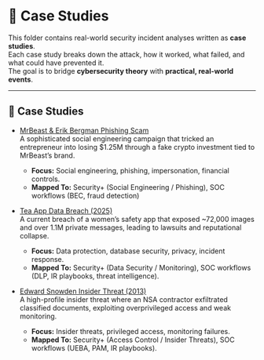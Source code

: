 # 📂 Case Studies

This folder contains real-world security incident analyses written as **case studies**.  
Each case study breaks down the attack, how it worked, what failed, and what could have prevented it.  
The goal is to bridge **cybersecurity theory** with **practical, real-world events**.

---

## 🔹 Case Studies

- [MrBeast & Erik Bergman Phishing Scam](mrbeast-erik-bergman-phishing.md)  
  A sophisticated social engineering campaign that tricked an entrepreneur into losing $1.25M through a fake crypto investment tied to MrBeast’s brand.  
  - **Focus:** Social engineering, phishing, impersonation, financial controls.  
  - **Mapped To:** Security+ (Social Engineering / Phishing), SOC workflows (BEC, fraud detection)

- [Tea App Data Breach (2025)](./tea-app-breach.md)  
  A current breach of a women’s safety app that exposed ~72,000 images and over 1.1M private messages, leading to lawsuits and reputational collapse.  
  - **Focus:** Data protection, database security, privacy, incident response.  
  - **Mapped To:** Security+ (Data Security / Monitoring), SOC workflows (DLP, IR playbooks, threat intelligence).  

- [Edward Snowden Insider Threat (2013)](./snowden-insider-threat.md)  
  A high-profile insider threat where an NSA contractor exfiltrated classified documents, exploiting overprivileged access and weak monitoring.  
  - **Focus:** Insider threats, privileged access, monitoring failures.  
  - **Mapped To:** Security+ (Access Control / Insider Threats), SOC workflows (UEBA, PAM, IR playbooks).  

